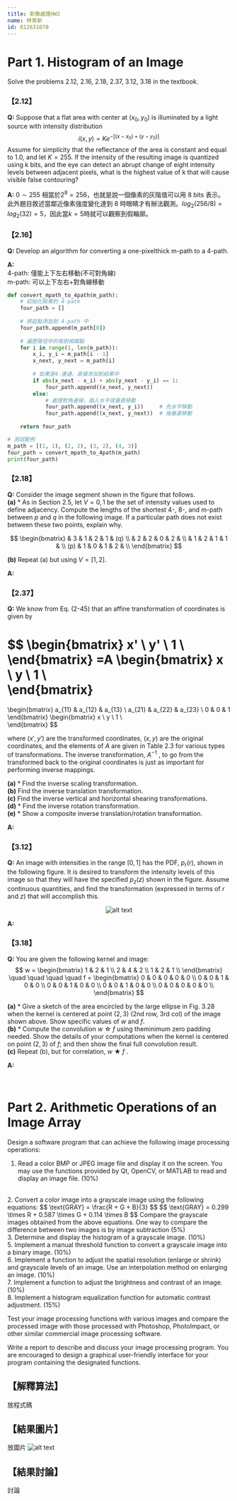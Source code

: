 ```yaml
---
title: 影像處理HW2
name: 林育新
id: R12631070
---
```


# Part 1. Histogram of an Image
Solve the problems 2.12, 2.16, 2.18, 2.37, 3.12, 3.18 in the textbook.  

### 【2.12】
**Q:** Suppose that a flat area with center at $(x_0, y_0)$ is illuminated by a light source with intensity distribution  
$$
i(x, y) = K e^{-[(x - x_0) + (y - y_0)]}
$$
Assume for simplicity that the reflectance of the area is constant and equal to 1.0, and let $K = 255$. If the intensity of the resulting image is quantized using k bits, and the eye can detect an abrupt change of eight intensity levels between adjacent pixels, what is the highest value of k that will cause visible false contouring?  

**A:** $0 \sim 255$ 相當於$2^8=256$，也就是說一個像素的灰階值可以用 8 bits 表示。此外題目敘述當鄰近像素強度變化達到 8 時眼睛才有辦法觀測。$log_{2}(256/8) = log_{2}(32) = 5$，因此當$k = 5$時就可以觀察到假輪廓。
 


### 【2.16】
**Q:** Develop an algorithm for converting a one-pixelthick m-path to a 4-path.  

**A:**   
4-path: 僅能上下左右移動(不可對角線)  
m-path: 可以上下左右+對角線移動  
```python
def convert_mpath_to_4path(m_path):
    # 初始化結果的 4-path
    four_path = []
    
    # 將起點添加到 4-path 中
    four_path.append(m_path[0])
    
    # 遍歷路徑中的每對相鄰點
    for i in range(1, len(m_path)):
        x_i, y_i = m_path[i - 1]
        x_next, y_next = m_path[i]
        
        # 如果是4-連通，直接添加到結果中
        if abs(x_next - x_i) + abs(y_next - y_i) == 1:
            four_path.append((x_next, y_next))
        else:
            # 處理對角連接，插入水平或垂直移動
            four_path.append((x_next, y_i))     # 先水平移動
            four_path.append((x_next, y_next))  # 後垂直移動
    
    return four_path

# 測試範例
m_path = [(1, 1), (2, 2), (3, 2), (4, 3)]
four_path = convert_mpath_to_4path(m_path)
print(four_path)
```



### 【2.18】
**Q:**  Consider the image segment shown in the figure that follows.  
**(a)** * As in Section 2.5, let $V = {0,1}$ be the set
of intensity values used to define adjacency. Compute the lengths of the shortest 4-, 8-, and m-path between $p$ and $q$ in the following image. If a particular path does not exist between these two points, explain why.

$$
\begin{bmatrix}
    & 3 & 1 & 2 & 1 & (q) \\
    & 2 & 2 & 0 & 2 & \\
    & 1 & 2 & 1 & 1 & \\
    (p) & 1 & 0 & 1 & 2 & \\
\end{bmatrix}
$$

**(b)** Repeat (a) but using $V = [1, 2]$.

**A:** 



### 【2.37】
**Q:** We know from Eq. (2-45) that an affine transformation of coordinates is given by  

$$
\begin{bmatrix}
    x' \\
    y' \\
    1 \\
\end{bmatrix}
=A
\begin{bmatrix}
  x \\
  y \\
  1 \\  
\end{bmatrix}
=
\begin{bmatrix}
    a_{11} & a_{12} & a_{13} \\
a_{21} & a_{22} & a_{23} \\
0 & 0 & 1
\end{bmatrix}
\begin{bmatrix}
  x \\
  y \\
  1 \\  
\end{bmatrix}
$$

where $(x',y')$ are the transformed coordinates, $(x,y)$ are the original coordinates, and the elements of $A$ are given in Table 2.3 for various types of transformations. The inverse transformation, $A^{−1}$ , to go from the transformed back to the original coordinates is just as important for performing inverse mappings.

**(a)** * Find the inverse scaling transformation.  
**(b)** Find the inverse translation transformation.  
**(c)** Find the inverse vertical and horizontal shearing transformations.  
**(d)** * Find the inverse rotation transformation.  
**(e)** * Show a composite inverse translation/rotation transformation.  

**A:** 



### 【3.12】
**Q:** An image with intensities in the range $[0,1]$ has the PDF, $p_r(r)$, shown in the following figure. It is desired to transform the intensity levels of this image so that they will have the specified $p_z(z)$ shown in the figure. Assume continuous quantities, and find the transformation (expressed in terms of $r$ and $z$) that will accomplish this.  
<p align="center">
    <img src="image.png" alt="alt text">
</p>

**A:** 



### 【3.18】
**Q:** You are given the following kernel and image:
$$
w = 
\begin{bmatrix}
    1 & 2 & 1 \\
    2 & 4 & 2 \\
    1 & 2 & 1 \\
\end{bmatrix}
\quad \quad \quad \quad
f = 
\begin{bmatrix}
    0 & 0 & 0 & 0 & 0 \\
    0 & 0 & 1 & 0 & 0 \\
    0 & 0 & 1 & 0 & 0 \\
    0 & 0 & 1 & 0 & 0 \\
    0 & 0 & 0 & 0 & 0 \\
\end{bmatrix}
$$

**(a)** * Give a sketch of the area encircled by the large ellipse in Fig. 3.28 when the kernel is centered at point $(2,3)$ (2nd row, 3rd col) of the image shown above. Show specific values of $w$ and $f$.  
**(b)** * Compute the convolution $w$ ☆ $f$ using theminimum zero padding needed. Show the details of your computations when the kernel is centered on point $(2,3)$ of $f$; and then show the final full convolution result.  
**(c)** Repeat (b), but for correlation, $w$ ★ $f$ .

**A:** 


<br/>

# Part 2. Arithmetic Operations of an Image Array
Design a software program that can achieve the following image processing operations:  
1. Read a color BMP or JPEG image file and display it on the screen. You may use the functions provided by Qt, OpenCV, or MATLAB to read and display an image file. (10%)  
<br/>
2. Convert a color image into a grayscale image using the following equations:  
    $$
    \text{GRAY} = \frac{R + G + B}{3}
    $$
    $$
    \text{GRAY} = 0.299 \times R + 0.587 \times G + 0.114 \times B
    $$
    Compare the grayscale images obtained from the above equations. One way to compare the difference between two images is by image subtraction (5%)  
<br/>
3. Determine and display the histogram of a grayscale image. (10%)  
<br/>
5. Implement a manual threshold function to convert a grayscale image into a binary image. (10%)  
<br/>
6. Implement a function to adjust the spatial resolution (enlarge or shrink) and grayscale levels of an image. Use an interpolation method on enlarging an image. (10%)  
<br/>
7. Implement a function to adjust the brightness and contrast of an image. (10%)  
<br/>
8. Implement a histogram equalization function for automatic contrast adjustment. (15%)  
<br/>

Test your image processing functions with various images and compare the processed image with those processed with Photoshop, PhotoImpact, or other similar commercial image processing software.

Write a report to describe and discuss your image processing program. You are encouraged to design a graphical user-friendly interface for your program containing the designated functions.
<!-- <br/> -->

## 【解釋算法】
放程式碼

## 【結果圖片】
放圖片
![alt text](image-1.png)

## 【結果討論】
討論
